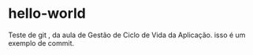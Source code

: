 # hello-world
Teste de git , da aula de Gestão de Ciclo de Vida da Aplicação.
isso é um exemplo de commit.
